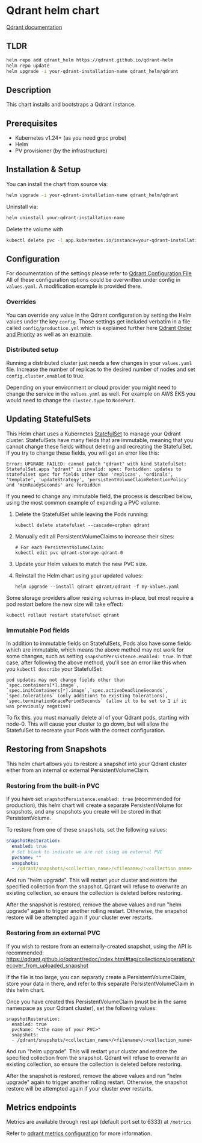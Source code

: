 # Qdrant helm chart

[Qdrant documentation](https://qdrant.tech/documentation/)

## TLDR

```bash
helm repo add qdrant_helm https://qdrant.github.io/qdrant-helm
helm repo update
helm upgrade -i your-qdrant-installation-name qdrant_helm/qdrant
```

## Description

This chart installs and bootstraps a Qdrant instance.

## Prerequisites

- Kubernetes v1.24+ (as you need grpc probe)
- Helm
- PV provisioner (by the infrastructure)

## Installation & Setup

You can install the chart from source via:

```bash
helm upgrade -i your-qdrant-installation-name qdrant_helm/qdrant
```

Uninstall via:

```bash
helm uninstall your-qdrant-installation-name
```

Delete the volume with

```bash
kubectl delete pvc -l app.kubernetes.io/instance=your-qdrant-installation-name
```

## Configuration

For documentation of the settings please refer to [Qdrant Configuration File](https://github.com/qdrant/qdrant/blob/master/config/config.yaml)
All of these configuration options could be overwritten under config in `values.yaml`.
A modification example is provided there.

### Overrides
You can override any value in the Qdrant configuration by setting the Helm values under the key `config`. Those settings get included verbatim in a file called `config/production.yml` which is explained further here [Qdrant Order and Priority](https://qdrant.tech/documentation/guides/configuration/#order-and-priority) as well as an [example](https://github.com/qdrant/qdrant-helm/blob/b0bb6fc6d3eb9c0813c79bb5a78dc21aebc2b81d/charts/qdrant/values.yaml#L140).


### Distributed setup

Running a distributed cluster just needs a few changes in your `values.yaml` file.
Increase the number of replicas to the desired number of nodes and set `config.cluster.enabled` to true.

Depending on your environment or cloud provider you might need to change the service in the `values.yaml` as well.
For example on AWS EKS you would need to change the `cluster.type` to `NodePort`.

## Updating StatefulSets

This Helm chart uses a Kubernetes [StatefulSet](https://kubernetes.io/docs/concepts/workloads/controllers/statefulset/) to manage your Qdrant cluster. StatefulSets have many fields that are immutable, meaning that you cannot change these fields without deleting and recreating the StatefulSet. If you try to change these fields, you will get an error like this:

```
Error: UPGRADE FAILED: cannot patch "qdrant" with kind StatefulSet: StatefulSet.apps "qdrant" is invalid: spec: Forbidden: updates to statefulset spec for fields other than 'replicas', 'ordinals', 'template', 'updateStrategy', 'persistentVolumeClaimRetentionPolicy' and 'minReadySeconds' are forbidden
```

If you need to change any immutable field, the process is described below, using the most common example of expanding a PVC volume.

1. Delete the StatefulSet while leaving the Pods running:
    ```
    kubectl delete statefulset --cascade=orphan qdrant
    ```

2. Manually edit all PersistentVolumeClaims to increase their sizes:

    ```
    # For each PersistentVolumeClaim:
    kubectl edit pvc qdrant-storage-qdrant-0
    ```

3. Update your Helm values to match the new PVC size.
4. Reinstall the Helm chart using your updated values:
    ```
    helm upgrade --install qdrant qdrant/qdrant -f my-values.yaml
    ```

Some storage providers allow resizing volumes in-place, but most require a pod restart before the new size will take effect:

```
kubectl rollout restart statefulset qdrant
```

### Immutable Pod fields

In addition to immutable fields on StatefulSets, Pods also have some fields which are immutable, which means the above method may not work for some changes, such as setting `snapshotPersistence.enabled: true`. In that case, after following the above method, you'll see an error like this when you `kubectl describe` your StatefulSet:

```
pod updates may not change fields other than `spec.containers[*].image`,
`spec.initContainers[*].image`,`spec.activeDeadlineSeconds`,
`spec.tolerations` (only additions to existing tolerations),
`spec.terminationGracePeriodSeconds` (allow it to be set to 1 if it was previously negative)
```

To fix this, you must manually delete all of your Qdrant pods, starting with node-0. This will cause your cluster to go down, but will allow the StatefulSet to recreate your Pods with the correct configuration.

## Restoring from Snapshots

This helm chart allows you to restore a snapshot into your Qdrant cluster either from an internal or external PersistentVolumeClaim.

### Restoring from the built-in PVC

If you have set `snapshotPersistence.enabled: true` (recommended for production), this helm chart will create a separate PersistentVolume for snapshots, and any snapshots you create will be stored in that PersistentVolume.

To restore from one of these snapshots, set the following values:

```yaml
snapshotRestoration:
  enabled: true
  # Set blank to indicate we are not using an external PVC
  pvcName: ""
  snapshots:
  - /qdrant/snapshots/<collection_name>/<filename>/:<collection_name>
```

And run "helm upgrade". This will restart your cluster and restore the specified collection from the snapshot. Qdrant will refuse to overwrite an existing collection, so ensure the collection is deleted before restoring.

After the snapshot is restored, remove the above values and run "helm upgrade" again to trigger another rolling restart. Otherwise, the snapshot restore will be attempted again if your cluster ever restarts.

### Restoring from an external PVC

If you wish to restore from an externally-created snapshot, using the API is recommended: https://qdrant.github.io/qdrant/redoc/index.html#tag/collections/operation/recover_from_uploaded_snapshot

If the file is too large, you can separatly create a PersistentVolumeClaim, store your data in there, and refer to this separate PersistentVolumeClaim in this helm chart.

Once you have created this PersistentVolumeClaim (must be in the same namespace as your Qdrant cluster), set the following values:

```
snapshotRestoration:
  enabled: true
  pvcName: "<the name of your PVC>"
  snapshots:
  - /qdrant/snapshots/<collection_name>/<filename>/:<collection_name>
```

And run "helm upgrade". This will restart your cluster and restore the specified collection from the snapshot. Qdrant will refuse to overwrite an existing collection, so ensure the collection is deleted before restoring.

After the snapshot is restored, remove the above values and run "helm upgrade" again to trigger another rolling restart. Otherwise, the snapshot restore will be attempted again if your cluster ever restarts.

## Metrics endpoints

Metrics are available through rest api (default port set to 6333) at `/metrics`

Refer to [qdrant metrics configuration](https://qdrant.tech/documentation/telemetry/#metrics) for more information.
